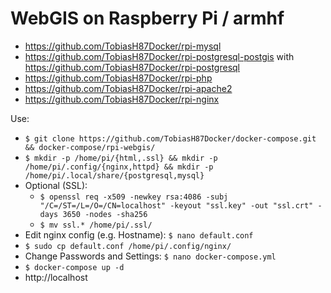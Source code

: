 # WebGIS on Raspberry Pi / armhf
* https://github.com/TobiasH87Docker/rpi-mysql
* https://github.com/TobiasH87Docker/rpi-postgresql-postgis with https://github.com/TobiasH87Docker/rpi-postgresql
* https://github.com/TobiasH87Docker/rpi-php
* https://github.com/TobiasH87Docker/rpi-apache2
* https://github.com/TobiasH87Docker/rpi-nginx

Use:
* ``` $ git clone https://github.com/TobiasH87Docker/docker-compose.git && docker-compose/rpi-webgis/ ```
* ``` $ mkdir -p /home/pi/{html,.ssl} && mkdir -p /home/pi/.config/{nginx,httpd} && mkdir -p /home/pi/.local/share/{postgresql,mysql} ```
* Optional (SSL): 
	* ``` $ openssl req -x509 -newkey rsa:4086 -subj "/C=/ST=/L=/O=/CN=localhost" -keyout "ssl.key" -out "ssl.crt" -days 3650 -nodes -sha256 ```
	* ``` $ mv ssl.* /home/pi/.ssl/ ```
* Edit nginx config (e.g. Hostname): ``` $ nano default.conf ```
* ``` $ sudo cp default.conf /home/pi/.config/nginx/ ``` 
* Change Passwords and Settings: ``` $ nano docker-compose.yml ```
* ``` $ docker-compose up -d ```  
* http://localhost
